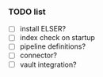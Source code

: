 ### TODO list
- [ ] install ELSER?
- [ ] index check on startup
- [ ] pipeline definitions?
- [ ] connector?
- [ ] vault integration?